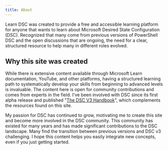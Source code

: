 ```yaml
---
title: About
---
```


Learn DSC was created to provide a free and accessible learning platform for anyone that wants to learn about Microsoft Desired State Configuration (DSC). Recognized that many come from previous versions of PowerShell DSC and the open discussions that are ongoing, the need for a clear, structured resource to help many in different roles evolved.

## Why this site was created

While there is extensive content available through Microsoft Learn documentation, YouTube, and other platforms, having a structured learning path to systematically develop your skills from beginning to advanced levels is invaluable. The content here is open for community contributions and comes from experts in the field. I've been involved with DSC since its first alpha release and published "[The DSC V3 Handbook](https://leanpub.com/thedscv3handbook)", which complements the resources found on this site.

My passion for DSC has continued to grow, motivating me to create this site and become more involved in the DSC community. This community has existed for many years and has made significant contributions to the DSC landscape. Many find the transition between previous versions and DSC v3 challenging. I hope this content helps you easily integrate new concepts, even if you just getting started.